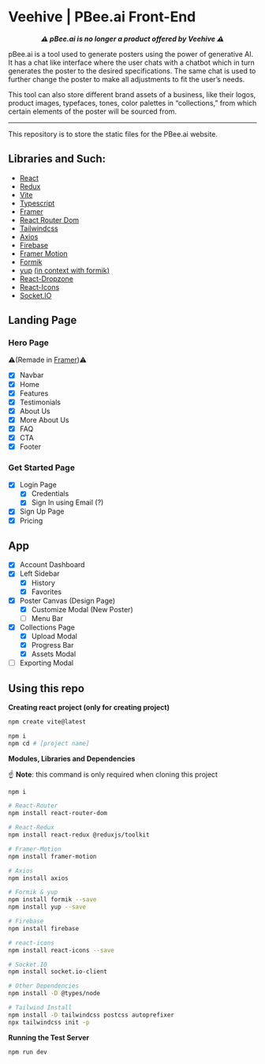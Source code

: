# Veehive | PBee.ai Front-End
<p align="center">
  <b><em>⚠️ pBee.ai is no longer a product offered by Veehive ⚠️</em></b>
</p>

pBee.ai is a tool used to generate posters using the power of generative AI. It has a chat like interface where the user chats with a chatbot which in turn generates the poster to the desired specifications. The same chat is used to further change the poster to make all adjustments to fit the user’s needs.

This tool can also store different brand assets of a business, like their logos, product images, typefaces, tones, color palettes in “collections,” from which certain elements of the poster will be sourced from.

---

This repository is to store the static files for the PBee.ai website.

## Libraries and Such:
- [React](https://react.dev/learn)
- [Redux]()
- [Vite](https://vitejs.dev/guide/)
- [Typescript]()
- [Framer](https://www.framer.com/)
- [React Router Dom](https://reactrouter.com/en/main/start/tutorial#adding-a-router)
- [Tailwindcss](https://tailwindcss.com/docs/guides/vite)
- [Axios](https://github.com/axios/axios)
- [Firebase](https://firebase.google.com/docs/web/setup)
- [Framer Motion](https://www.framer.com/motion/)
- [Formik](https://formik.org/docs/overview)
- [yup](https://github.com/jquense/yup)
  [(in context with formik)](https://formik.org/docs/guides/validation)
- [React-Dropzone](https://react-dropzone.js.org/)
- [React-Icons](https://www.npmjs.com/package/react-icons)
- [Socket.IO](https://socket.io/docs/v4/client-installation/)

## Landing Page
###  Hero Page
⚠️(Remade in [Framer](https://organic-opportunities-016295.framer.app/))⚠️
- [x] Navbar
- [x] Home
- [x] Features
- [x] Testimonials
- [x] About Us
- [x] More About Us
- [x] FAQ
- [x] CTA
- [x] Footer

### Get Started Page
- [x] Login Page
  - [x] Credentials
  - [x] Sign In using Email (?)
- [x] Sign Up Page
- [x] Pricing

## App
- [x] Account Dashboard
- [x] Left Sidebar
  - [x] History
  - [x] Favorites
- [x] Poster Canvas (Design Page)
  - [x] Customize Modal (New Poster)
  - [ ] Menu Bar
- [x] Collections Page
  - [x] Upload Modal
  - [x] Progress Bar
  - [x] Assets Modal
- [ ] Exporting Modal
  <!-- - [ ] Share -->

## Using this repo

**Creating react project (only for creating project)**
```bash
npm create vite@latest

npm i
npm cd # [project name]
```

**Modules, Libraries and Dependencies**

☝️ **Note**: this command is only required when cloning this project

```bash
npm i
```

```bash
# React-Router
npm install react-router-dom

# React-Redux
npm install react-redux @reduxjs/toolkit

# Framer-Motion
npm install framer-motion

# Axios
npm install axios

# Formik & yup
npm install formik --save
npm install yup --save

# Firebase
npm install firebase

# react-icons
npm install react-icons --save

# Socket.IO
npm install socket.io-client

# Other Dependencies
npm install -D @types/node

# Tailwind Install
npm install -D tailwindcss postcss autoprefixer
npx tailwindcss init -p
```

**Running the Test Server**
```bash
npm run dev
```
